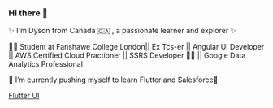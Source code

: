 ### Hi there 👋

✨ I'm Dyson from Canada 🇨🇦 , a passionate learner and explorer ✨

🧑‍💻 Student at Fanshawe College London|| Ex Tcs-er || Angular UI Developer || AWS Certified Cloud Practioner  || SSRS Developer 🧑‍💻 || Google Data Analytics Professional

🌱 I’m currently pushing myself to learn Flutter and Salesforce🌱

[Flutter UI](https://github.com/DysonThomas/30-Days-Challange/tree/main)








